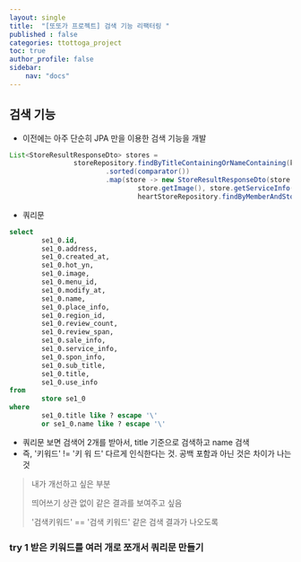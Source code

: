 ```yaml
---
layout: single
title:  "[또또가 프로젝트] 검색 기능 리팩터링 "
published : false
categories: ttottoga_project
toc: true
author_profile: false
sidebar:
    nav: "docs"
---
```


## 검색 기능

- 이전에는 아주 단순히 JPA 만을 이용한 검색 기능을 개발

```java
List<StoreResultResponseDto> stores =
                storeRepository.findByTitleContainingOrNameContaining(keyword, keyword).stream()
                        .sorted(comparator())
                        .map(store -> new StoreResultResponseDto(store.getId(), store.getTitle(),
                                store.getImage(), store.getServiceInfo(), store.getReviewCount(),
                                heartStoreRepository.findByMemberAndStore(memberEntity, store).isPresent())).toList();
```

- 쿼리문

```sql
select
        se1_0.id,
        se1_0.address,
        se1_0.created_at,
        se1_0.hot_yn,
        se1_0.image,
        se1_0.menu_id,
        se1_0.modify_at,
        se1_0.name,
        se1_0.place_info,
        se1_0.region_id,
        se1_0.review_count,
        se1_0.review_span,
        se1_0.sale_info,
        se1_0.service_info,
        se1_0.spon_info,
        se1_0.sub_title,
        se1_0.title,
        se1_0.use_info 
from
        store se1_0 
where
        se1_0.title like ? escape '\' 
        or se1_0.name like ? escape '\'

```

- 쿼리문 보면 검색어 2개를 받아서, title 기준으로 검색하고 name 검색
- 즉, '키워드' != '키 워 드' 다르게 인식한다는 것. 공백 포함과 아닌 것은 차이가 나는 것

> 내가 개선하고 싶은 부분
>
> 띄어쓰기 상관 없이 같은 결과를 보여주고 싶음
>
> '검색키워드' == '검색 키워드' 같은 검색 결과가 나오도록

### try 1 받은 키워드를 여러 개로 쪼개서 쿼리문 만들기

